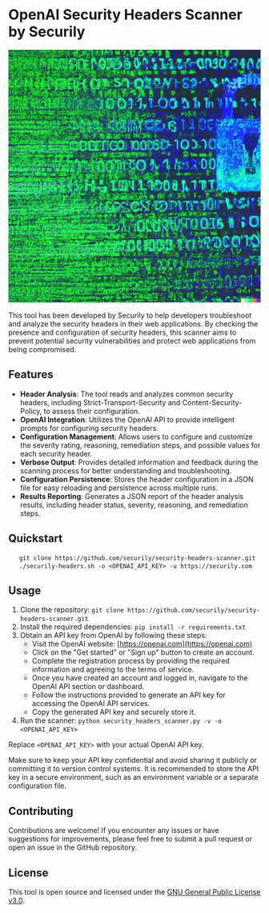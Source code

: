 # OpenAI Security Headers Scanner by Securily
![Security Headers Scanner by Securily](securily-security-headers.png)

This tool has been developed by Securily to help developers troubleshoot and analyze the security headers in their web applications. By checking the presence and configuration of security headers, this scanner aims to prevent potential security vulnerabilities and protect web applications from being compromised.

## Features

- **Header Analysis**: The tool reads and analyzes common security headers, including Strict-Transport-Security and Content-Security-Policy, to assess their configuration.
- **OpenAI Integration**: Utilizes the OpenAI API to provide intelligent prompts for configuring security headers.
- **Configuration Management**: Allows users to configure and customize the severity rating, reasoning, remediation steps, and possible values for each security header.
- **Verbose Output**: Provides detailed information and feedback during the scanning process for better understanding and troubleshooting.
- **Configuration Persistence**: Stores the header configuration in a JSON file for easy reloading and persistence across multiple runs.
- **Results Reporting**: Generates a JSON report of the header analysis results, including header status, severity, reasoning, and remediation steps.

## Quickstart
```shell
   git clone https://github.com/securily/security-headers-scanner.git
   ./securily-headers.sh -o <OPENAI_API_KEY> -u https://securily.com
```

## Usage

1. Clone the repository: `git clone https://github.com/securily/security-headers-scanner.git`
2. Install the required dependencies: `pip install -r requirements.txt`
3. Obtain an API key from OpenAI by following these steps:
   - Visit the OpenAI website: [https://openai.com](https://openai.com)
   - Click on the "Get started" or "Sign up" button to create an account.
   - Complete the registration process by providing the required information and agreeing to the terms of service.
   - Once you have created an account and logged in, navigate to the OpenAI API section or dashboard.
   - Follow the instructions provided to generate an API key for accessing the OpenAI API services.
   - Copy the generated API key and securely store it.
4. Run the scanner: `python security_headers_scanner.py -v -o <OPENAI_API_KEY>`

Replace `<OPENAI_API_KEY>` with your actual OpenAI API key.

Make sure to keep your API key confidential and avoid sharing it publicly or committing it to version control systems. It is recommended to store the API key in a secure environment, such as an environment variable or a separate configuration file.

## Contributing

Contributions are welcome! If you encounter any issues or have suggestions for improvements, please feel free to submit a pull request or open an issue in the GitHub repository.

## License

This tool is open source and licensed under the [GNU General Public License v3.0](LICENSE).
